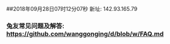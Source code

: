 ##2018年09月28日07时12分07秒 新址: 142.93.165.79
### 兔友常见问题及解答: https://github.com/wanggonging/d/blob/w/FAQ.md
